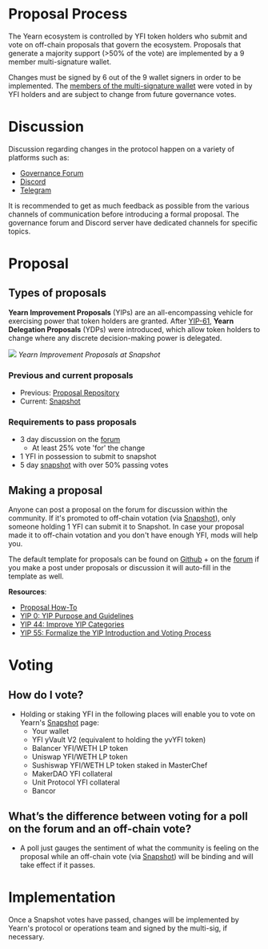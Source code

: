# Proposal Process

The Yearn ecosystem is controlled by YFI token holders who submit and vote on off-chain proposals that govern the ecosystem. Proposals that generate a majority support (>50% of the vote) are implemented by a 9 member multi-signature wallet. 

Changes must be signed by 6 out of the 9 wallet signers in order to be implemented. The [members of the multi-signature wallet](https://docs.yearn.finance/resources/faq#who-is-on-the-multisig) were voted in by YFI holders and are subject to change from future governance votes. 
# Discussion

Discussion regarding changes in the protocol happen on a variety of platforms such as:

 - [Governance Forum](https://gov.yearn.finance/)
 - [Discord](https://discord.yearn.finance)
 - [Telegram](https://t.me/yearnfinance)

It is recommended to get as much feedback as possible from the various channels of communication before introducing a formal proposal. The governance forum and Discord server have dedicated channels for specific topics.

# Proposal

## Types of proposals

**Yearn Improvement Proposals** (YIPs) are an all-encompassing vehicle for exercising power that token holders are granted. After [YIP-61](https://gov.yearn.finance/t/yip-61-governance-2-0/10460), **Yearn Delegation Proposals** (YDPs) were introduced, which allow token holders to change where any discrete decision-making power is delegated.

![](https://i.imgur.com/ZRNp2Zq.png)
*Yearn Improvement Proposals at Snapshot*

### Previous and current proposals
- Previous: [Proposal Repository](https://docs.yearn.finance/governance/proposal-repository)
- Current: [Snapshot](https://snapshot.page/#/yearn) 

### Requirements to pass proposals
- 3 day discussion on the [forum](https://gov.yearn.finance/)
  - At least 25% vote 'for' the change
- 1 YFI in possession to submit to snapshot
- 5 day [snapshot](https://snapshot.org/#/ybaby.eth) with over 50% passing votes

## Making a proposal

Anyone can post a proposal on the forum for discussion within the community. If it's promoted to off-chain votation (via [Snapshot](https://snapshot.page/#/yearn)), only someone holding 1 YFI can submit it to Snapshot. In case your proposal made it to off-chain votation and you don't have enough YFI, mods will help you.

The default template for proposals can be found on [Github](https://github.com/yearn/YIPS/blob/master/yip-X.md) + on the [forum](https://gov.yearn.finance) if you make a post under proposals or discussion it will auto-fill in the template as well.

**Resources**:
- [Proposal How-To](https://gov.yearn.finance/t/proposal-how-to/106)
- [YIP 0: YIP Purpose and Guidelines](https://yips.yearn.finance/YIPS/yip-0)
- [YIP 44: Improve YIP Categories](https://yips.yearn.finance/YIPS/yip-44)
- [YIP 55: Formalize the YIP Introduction and Voting Process](https://gov.yearn.finance/t/yip-55-formalize-the-yip-process/7959)

# Voting

## How do I vote?

- Holding or staking YFI in the following places will enable you to vote on Yearn's [Snapshot](https://snapshot.page/#/yearn) page:
	- Your wallet
	- YFI yVault V2 (equivalent to holding the yvYFI token)
	- Balancer YFI/WETH LP token
	- Uniswap YFI/WETH LP token
	- Sushiswap YFI/WETH LP token staked in MasterChef
	- MakerDAO YFI collateral
	- Unit Protocol YFI collateral
	- Bancor

## What’s the difference between voting for a poll on the forum and an off-chain vote?

- A poll just gauges the sentiment of what the community is feeling on the proposal while an off-chain vote (via [Snapshot](https://snapshot.page/#/yearn)) will be binding and will take effect if it passes.

# Implementation

Once a Snapshot votes have passed, changes will be implemented by Yearn's protocol or operations team and signed by the multi-sig, if necessary.
